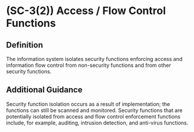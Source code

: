 
# (SC-3(2)) Access / Flow Control Functions

## Definition

The information system isolates security functions enforcing access and information flow control from non-security functions and from other security functions.

## Additional Guidance

Security function isolation occurs as a result of implementation; the functions can still be scanned and monitored. Security functions that are potentially isolated from access and flow control enforcement functions include, for example, auditing, intrusion detection, and anti-virus functions.
